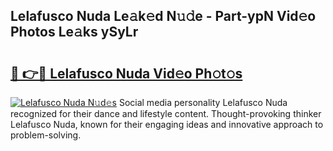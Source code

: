 ## Lelafusco Nuda Le𝚊k𝚎d N𝚞𝚍e - Part-ypN Vid𝚎o Photos Le𝚊ks ySyLr

# <h2><a href="http://fbf3ox.evod.top/?m=Lelafusco+Nuda">🔗 👉🔴 Lelafusco Nuda Vid𝚎o Ph𝚘t𝚘s</a></h2>

[![Lelafusco Nuda N𝚞d𝚎s](https://i.imgur.com/8V9OHl7.gif)](http://fbf3ox.evod.top/?m=Lelafusco+Nuda)
Social media personality Lelafusco Nuda recognized for their dance and lifestyle content. Thought-provoking thinker Lelafusco Nuda, known for their engaging ideas and innovative approach to problem-solving. 
